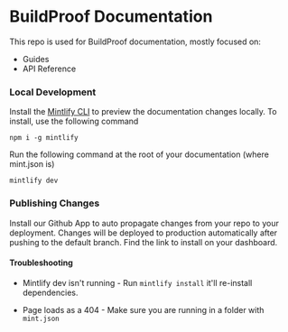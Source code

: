 # BuildProof Documentation

This repo is used for BuildProof documentation, mostly focused on:

* Guides
* API Reference

### Local Development

Install the [Mintlify CLI](https://www.npmjs.com/package/mintlify) to preview the documentation changes locally. To install, use the following command

```
npm i -g mintlify
```

Run the following command at the root of your documentation (where mint.json is)

```
mintlify dev
```

### Publishing Changes

Install our Github App to auto propagate changes from your repo to your deployment. Changes will be deployed to production automatically after pushing to the default branch. Find the link to install on your dashboard.

#### Troubleshooting

* Mintlify dev isn't running - Run `mintlify install` it'll re-install dependencies.

* Page loads as a 404 - Make sure you are running in a folder with `mint.json`